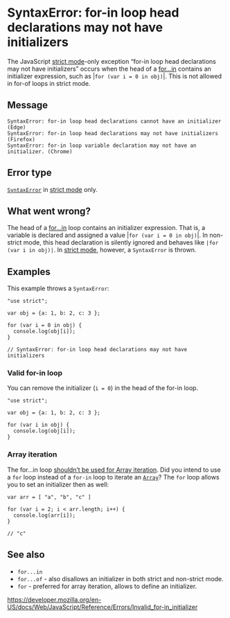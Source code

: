SyntaxError: for-in loop head declarations may not have initializers
====================================================================

The JavaScript [strict mode](../strict_mode)-only exception “for-in loop head declarations may not have initializers” occurs when the head of a [for…in](../statements/for...in) contains an initializer expression, such as |`for (var i = 0 in obj)`|. This is not allowed in for-of loops in strict mode.

Message
-------

    SyntaxError: for-in loop head declarations cannot have an initializer (Edge)
    SyntaxError: for-in loop head declarations may not have initializers (Firefox)
    SyntaxError: for-in loop variable declaration may not have an initializer. (Chrome)

Error type
----------

[`SyntaxError`](../global_objects/syntaxerror) in [strict mode](../strict_mode) only.

What went wrong?
----------------

The head of a [for…in](../statements/for...in) loop contains an initializer expression. That is, a variable is declared and assigned a value |`for (var i = 0 in obj)`|. In non-strict mode, this head declaration is silently ignored and behaves like `|for (var i in obj)|`. In [strict mode](../strict_mode), however, a `SyntaxError` is thrown.

Examples
--------

This example throws a `SyntaxError`:

    "use strict";

    var obj = {a: 1, b: 2, c: 3 };

    for (var i = 0 in obj) {
      console.log(obj[i]);
    }

    // SyntaxError: for-in loop head declarations may not have initializers

### Valid for-in loop

You can remove the initializer (`i = 0`) in the head of the for-in loop.

    "use strict";

    var obj = {a: 1, b: 2, c: 3 };

    for (var i in obj) {
      console.log(obj[i]);
    }

### Array iteration

The for…in loop [shouldn’t be used for Array iteration](../statements/for...in#array_iteration_and_for...in). Did you intend to use a `for` loop instead of a `for-in` loop to iterate an [`Array`](../global_objects/array)? The `for` loop allows you to set an initializer then as well:

    var arr = [ "a", "b", "c" ]

    for (var i = 2; i < arr.length; i++) {
      console.log(arr[i]);
    }

    // "c"

See also
--------

-   `for...in`
-   `for...of` - also disallows an initializer in both strict and non-strict mode.
-   `for` - preferred for array iteration, allows to define an initializer.

<a href="https://developer.mozilla.org/en-US/docs/Web/JavaScript/Reference/Errors/Invalid_for-in_initializer" class="_attribution-link">https://developer.mozilla.org/en-US/docs/Web/JavaScript/Reference/Errors/Invalid_for-in_initializer</a>
